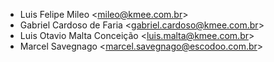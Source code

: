 - Luis Felipe Mileo \<<mileo@kmee.com.br>\>
- Gabriel Cardoso de Faria \<<gabriel.cardoso@kmee.com.br>\>
- Luis Otavio Malta Conceição \<<luis.malta@kmee.com.br>\>
- Marcel Savegnago \<<marcel.savegnago@escodoo.com.br>\>
